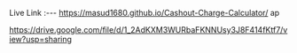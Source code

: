 Live Link :--- https://masud1680.github.io/Cashout-Charge-Calculator/
ap    

https://drive.google.com/file/d/1_2AdKXM3WURbaFKNNUsy3J8F414fKtf7/view?usp=sharing
